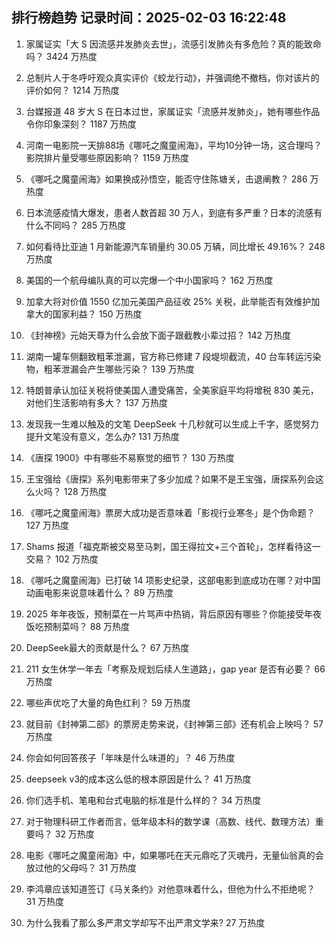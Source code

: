 
## 排行榜趋势 记录时间：2025-02-03 16:22:48
  
  1. 家属证实「大 S 因流感并发肺炎去世」，流感引发肺炎有多危险？真的能致命吗？ 3424 万热度
    
  2. 总制片人于冬呼吁观众真实评价《蛟龙行动》，并强调绝不撤档，你对该片的评价如何？ 1214 万热度
    
  3. 台媒报道 48 岁大 S 在日本过世，家属证实「流感并发肺炎」，她有哪些作品令你印象深刻？ 1187 万热度
    
  4. 河南一电影院一天排88场《哪吒之魔童闹海》，平均10分钟一场，这合理吗？影院排片量受哪些原因影响？ 1159 万热度
    
  5. 《哪吒之魔童闹海》如果换成孙悟空，能否守住陈塘关，击退阐教？ 286 万热度
    
  6. 日本流感疫情大爆发，患者人数首超 30 万人，到底有多严重？日本的流感有什么不同吗？ 285 万热度
    
  7. 如何看待比亚迪 1 月新能源汽车销量约 30.05 万辆，同比增长 49.16%？ 248 万热度
    
  8. 美国的一个航母编队真的可以完爆一个中小国家吗？ 162 万热度
    
  9. 加拿大将对价值 1550 亿加元美国产品征收 25% 关税，此举能否有效维护加拿大的国家利益？ 150 万热度
    
  10. 《封神榜》元始天尊为什么会放下面子跟截教小辈过招？ 142 万热度
    
  11. 湖南一罐车侧翻致粗苯泄漏，官方称已修建 7 段堤坝截流，40 台车转运污染物，粗苯泄漏会产生哪些污染？ 139 万热度
    
  12. 特朗普承认加征关税将使美国人遭受痛苦，全美家庭平均将增税 830 美元，对他们生活影响有多大？ 137 万热度
    
  13. 发现我一生难以触及的文笔 DeepSeek 十几秒就可以生成上千字，感觉努力提升文笔没有意义，怎么办? 131 万热度
    
  14. 《唐探 1900》中有哪些不易察觉的细节？ 130 万热度
    
  15. 王宝强给《唐探》系列电影带来了多少加成？如果不是王宝强，唐探系列会这么火吗？ 128 万热度
    
  16. 《哪吒之魔童闹海》票房大成功是否意味着「影视行业寒冬」是个伪命题？ 127 万热度
    
  17. Shams 报道「福克斯被交易至马刺，国王得拉文+三个首轮」，怎样看待这一交易？ 102 万热度
    
  18. 《哪吒之魔童闹海》已打破 14 项影史纪录，这部电影到底成功在哪？对中国动画电影来说意味着什么？ 89 万热度
    
  19. 2025 年年夜饭，预制菜在一片骂声中热销，背后原因有哪些？你能接受年夜饭吃预制菜吗？ 88 万热度
    
  20. DeepSeek最大的贡献是什么？ 67 万热度
    
  21. 211 女生休学一年去「考察及规划后续人生道路」，gap year 是否有必要？ 66 万热度
    
  22. 哪些声优吃了大量的角色红利？ 59 万热度
    
  23. 就目前《封神第二部》的票房走势来说，《封神第三部》还有机会上映吗？ 57 万热度
    
  24. 你会如何回答孩子「年味是什么味道的」？ 46 万热度
    
  25. deepseek v3的成本这么低的根本原因是什么？ 41 万热度
    
  26. 你们选手机、笔电和台式电脑的标准是什么样的？ 34 万热度
    
  27. 对于物理科研工作者而言，低年级本科的数学课（高数、线代、数理方法）重要吗？ 32 万热度
    
  28. 电影《哪吒之魔童闹海》中，如果哪吒在天元鼎吃了灭魂丹，无量仙翁真的会放过他的父母吗？ 31 万热度
    
  29. 李鸿章应该知道签订《马关条约》对他意味着什么，但他为什么不拒绝呢？ 31 万热度
    
  30. 为什么我看了那么多严肃文学却写不出严肃文学来? 27 万热度
    